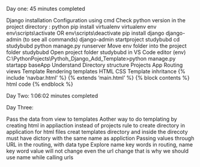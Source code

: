 Day one:
45 minutes completed 

Django installation
Configuration using cmd
Check python version in the project directory : python
pip install virtualenv
virtualenv env
env\scripts\activate OR env\scripts\deactivate
pip install django
django-admin (to see all commands)
django-admin startproject studybubd
cd studybubd
python manage.py runserver
Move env folder into the project folder studybubd
Open project folder studybubd in VS Code editor
(env) C:\PythonPojects\Pythoh_Django_Add_Template>python manage.py startapp baseApp
Understand Directory structure 
Projects
App
Routing
views 
Template 
Rendering templates
HTML CSS
Template inhritance
{% include ‘navbar.html’ %}
{% extends ‘main.html’ %}
{% block contents %} html code {% endblock %}


Day Two:
1:06:02 minutes completed 

Day Three:

Pass the data from view to templates
Aother way to do templating by creating html in appliaction instead of projects
rule to create directory in application for html files
creat templates directory and inside the direcoty must have dictory with the same name as appliction
Passing values through URL in the routing, with data type
Explore name key words in routing, name key word value will not change even the url change that is why we should use name while calling urls
